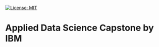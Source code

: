[![License: MIT](https://img.shields.io/badge/License-MIT-yellow.svg)](https://opensource.org/licenses/MIT)

# Applied Data Science Capstone by IBM
